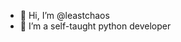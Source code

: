 - 👋 Hi, I’m @leastchaos
- 🌱 I’m a self-taught python developer 
<!---
leastchaos/leastchaos is a ✨ special ✨ repository because its `README.md` (this file) appears on your GitHub profile.
You can click the Preview link to take a look at your changes.
--->
